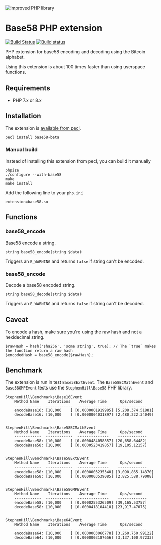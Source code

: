 ![improved PHP library](https://user-images.githubusercontent.com/100821/46372249-e5eb7500-c68a-11e8-801a-2ee57da3e5e3.png)

# Base58 PHP extension

[![Build Status](https://api.travis-ci.org/improved-php-library/base58-php-ext.svg?branch=master)](https://travis-ci.org/improved-php-library/base58-php-ext)
[![Build status](https://ci.appveyor.com/api/projects/status/7rof1vr8mv4kam17/branch/master?svg=true)](https://ci.appveyor.com/project/jasny/base58-php-ext/branch/master)

PHP extension for base58 encoding and decoding using the Bitcoin alphabet.

Using this extension is about 100 times faster than using userspace functions.

## Requirements

* PHP 7.x or 8.x

## Installation

The extension is [available from pecl](https://pecl.php.net/package/base58).

    pecl install base58-beta

### Manual build

Instead of installing this extension from pecl, you can build it manually

    phpize
    ./configure --with-base58
    make
    make install

Add the following line to your `php.ini`

    extension=base58.so

## Functions

### base58_encode

Base58 encode a string.

    string base58_encode(string $data)

Triggers an `E_WARNING` and returns `false` if string can't be encoded.

### base58_encode

Decode a base58 encoded string.

    string base58_decode(string $data)

Triggers an `E_WARNING` and returns `false` if string can't be decoded.

## Caveat

To encode a hash, make sure you're using the raw hash and not a hexidecimal string.

    $rawHash = hash('sha256', 'some string', true); // The `true` makes the function return a raw hash
    $encodedHash = base58_encode($rawHash);


## Benchmark

The extension is run in test `Base58ExtEvent`. The `Base58BCMathEvent` and `Base58GMPEvent` tests use
the `StephenHill\Base58` PHP library.

```
StephenHill\Benchmarks\Base16Event
    Method Name    Iterations    Average Time      Ops/second
    ------------  ------------  --------------    -------------
    encodeBase16: [10,000    ] [0.0000001919985] [5,208,374.51881]
    decodeBase16: [10,000    ] [0.0000004031897] [2,480,222.34049]


StephenHill\Benchmarks\Base58BCMathEvent
    Method Name    Iterations    Average Time      Ops/second
    ------------  ------------  --------------    -------------
    encodeBase58: [10,000    ] [0.0000484058857] [20,658.64482]
    decodeBase58: [10,000    ] [0.0000523419857] [19,105.12157]


StephenHill\Benchmarks\Base58ExtEvent
    Method Name    Iterations    Average Time      Ops/second
    ------------  ------------  --------------    -------------
    encodeBase58: [10,000    ] [0.0000003235340] [3,090,865.14370]
    decodeBase58: [10,000    ] [0.0000003539085] [2,825,588.79008]


StephenHill\Benchmarks\Base58GMPEvent
    Method Name    Iterations    Average Time      Ops/second
    ------------  ------------  --------------    -------------
    encodeBase58: [10,000    ] [0.0000255326509] [39,165.53757]
    decodeBase58: [10,000    ] [0.0000418104410] [23,917.47075]


StephenHill\Benchmarks\Base64Event
    Method Name    Iterations    Average Time      Ops/second
    ------------  ------------  --------------    -------------
    encodeBase64: [10,000    ] [0.0000003066778] [3,260,750.99122]
    decodeBase64: [10,000    ] [0.0000003187656] [3,137,100.97233]
```

